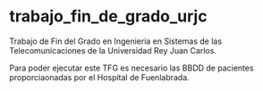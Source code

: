 # trabajo_fin_de_grado_urjc
Trabajo de Fin del Grado en Ingenieria en Sistemas de las Telecomunicaciones de la Universidad Rey Juan Carlos.

Para poder ejecutar este TFG es necesario las BBDD de pacientes proporciaonadas por el Hospital de Fuenlabrada.
